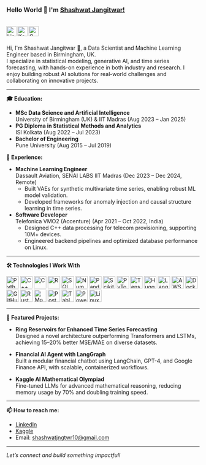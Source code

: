 ### Hello World 👋 I'm [Shashwat Jangitwar!](https://github.com/Shashwat05)

<br/>

<a href="https://www.linkedin.com/in/shashwat-jangitwar">
  <img align="left" alt="LinkedIn" width="26px" src="https://raw.githubusercontent.com/marwin1991/profile-technology-icons/main/icons/linkedin.png" />
</a>
<a href="https://kaggle.com/shashwatjangitwar">
  <img align="left" alt="Kaggle" width="26px" src="https://raw.githubusercontent.com/marwin1991/profile-technology-icons/main/icons/kaggle.png" />
</a>
<a href="mailto:shashwatjngtwr10@gmail.com">
  <img align="left" alt="Gmail" width="26px" src="https://raw.githubusercontent.com/marwin1991/profile-technology-icons/main/icons/gmail.png" />
</a>
<br/>
<br/>

Hi, I'm Shashwat Jangitwar 🙌, a Data Scientist and Machine Learning Engineer based in Birmingham, UK.  
I specialize in statistical modeling, generative AI, and time series forecasting, with hands-on experience in both industry and research. I enjoy building robust AI solutions for real-world challenges and collaborating on innovative projects.

---

**🎓 Education:**  
- **MSc Data Science and Artificial Intelligence**  
  University of Birmingham (UK) & IIT Madras (Aug 2023 – Jan 2025)  
- **PG Diploma in Statistical Methods and Analytics**  
  ISI Kolkata (Aug 2022 – Jul 2023)  
- **Bachelor of Engineering**  
  Pune University (Aug 2015 – Jul 2019)

**💼 Experience:**  
- **Machine Learning Engineer**  
  Dassault Aviation, SENAI LABS IIT Madras (Dec 2023 – Dec 2024, Remote)  
  - Built VAEs for synthetic multivariate time series, enabling robust ML model validation.
  - Developed frameworks for anomaly injection and causal structure learning in time series.
- **Software Developer**  
  Telefonica VMO2 (Accenture) (Apr 2021 – Oct 2022, India)  
  - Designed C++ data processing for telecom provisioning, supporting 10M+ devices.
  - Engineered backend pipelines and optimized database performance on Linux.

---

**🛠️ Technologies I Work With**

<p align="left">
  <img src="https://raw.githubusercontent.com/marwin1991/profile-technology-icons/main/icons/python.png" height="32" alt="Python"/>
  <img src="https://raw.githubusercontent.com/marwin1991/profile-technology-icons/main/icons/cpp.png" height="32" alt="C++"/>
  <img src="https://raw.githubusercontent.com/marwin1991/profile-technology-icons/main/icons/c.png" height="32" alt="C"/>
  <img src="https://raw.githubusercontent.com/marwin1991/profile-technology-icons/main/icons/r.png" height="32" alt="R"/>
  <img src="https://raw.githubusercontent.com/marwin1991/profile-technology-icons/main/icons/sql.png" height="32" alt="SQL"/>
  <img src="https://raw.githubusercontent.com/marwin1991/profile-technology-icons/main/icons/numpy.png" height="32" alt="NumPy"/>
  <img src="https://raw.githubusercontent.com/marwin1991/profile-technology-icons/main/icons/pandas.png" height="32" alt="Pandas"/>
  <img src="https://raw.githubusercontent.com/marwin1991/profile-technology-icons/main/icons/scikit_learn.png" height="32" alt="Scikit-learn"/>
  <img src="https://raw.githubusercontent.com/marwin1991/profile-technology-icons/main/icons/pytorch.png" height="32" alt="PyTorch"/>
  <img src="https://raw.githubusercontent.com/marwin1991/profile-technology-icons/main/icons/tensorflow.png" height="32" alt="TensorFlow"/>
  <img src="https://raw.githubusercontent.com/marwin1991/profile-technology-icons/main/icons/huggingface.png" height="32" alt="HuggingFace"/>
  <img src="https://raw.githubusercontent.com/marwin1991/profile-technology-icons/main/icons/langchain.png" height="32" alt="LangChain"/>
  <img src="https://raw.githubusercontent.com/marwin1991/profile-technology-icons/main/icons/aws.png" height="32" alt="AWS"/>
  <img src="https://raw.githubusercontent.com/marwin1991/profile-technology-icons/main/icons/docker.png" height="32" alt="Docker"/>
  <img src="https://raw.githubusercontent.com/marwin1991/profile-technology-icons/main/icons/github.png" height="32" alt="GitHub"/>
  <img src="https://raw.githubusercontent.com/marwin1991/profile-technology-icons/main/icons/rust.png" height="32" alt="Rust"/>
  <img src="https://raw.githubusercontent.com/marwin1991/profile-technology-icons/main/icons/mongodb.png" height="32" alt="MongoDB"/>
  <img src="https://raw.githubusercontent.com/marwin1991/profile-technology-icons/main/icons/postgresql.png" height="32" alt="PostgreSQL"/>
  <img src="https://raw.githubusercontent.com/marwin1991/profile-technology-icons/main/icons/tableau.png" height="32" alt="Tableau"/>
  <img src="https://raw.githubusercontent.com/marwin1991/profile-technology-icons/main/icons/powerbi.png" height="32" alt="PowerBI"/>
  <img src="https://raw.githubusercontent.com/marwin1991/profile-technology-icons/main/icons/linux.png" height="32" alt="Linux"/>
</p>

---

**🚀 Featured Projects:**

- **Ring Reservoirs for Enhanced Time Series Forecasting**  
  Designed a novel architecture outperforming Transformers and LSTMs, achieving 15–20% better MSE/MAE on diverse datasets.

- **Financial AI Agent with LangGraph**  
  Built a modular financial chatbot using LangChain, GPT-4, and Google Finance API, with scalable, containerized workflows.

- **Kaggle AI Mathematical Olympiad**  
  Fine-tuned LLMs for advanced mathematical reasoning, reducing memory usage by 70% and doubling training speed.

---

**📫 How to reach me:**  
- [LinkedIn](https://www.linkedin.com/in/shashwat-jangitwar)  
- [Kaggle](https://kaggle.com/shashwatjangitwar)  
- Email: shashwatjngtwr10@gmail.com

---

*Let’s connect and build something impactful!*
